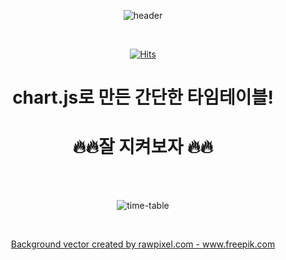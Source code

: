 
<div align=center>

![header](https://capsule-render.vercel.app/api?type=wave&color=9738FF&height=350&section=header&text=💫DailyTimeTable💫&fontSize=60&fontColor=FFFFFF)

<br>
 
[![Hits](https://hits.seeyoufarm.com/api/count/incr/badge.svg?url=https%3A%2F%2Fgithub.com%2Fyeonwoochoe%2Fyeonwoochoe&count_bg=%23EEDFFF&title_bg=%23C592FF&icon=opsgenie.svg&icon_color=%23FFFFFF&title=VISIT&edge_flat=false)](https://hits.seeyoufarm.com)
 
<h1>chart.js로 만든 간단한 타임테이블!</h1>
<h1>🔥🔥잘 지켜보자 🔥🔥</h1><br/>

<br/>





![time-table](https://user-images.githubusercontent.com/89890240/150886251-cbde09ba-8caa-475d-8b8f-a4e6cb211700.jpg)


  



<br/>

<a href="https://www.freepik.com/vectors/background">Background vector created by rawpixel.com - www.freepik.com</a>

</div>


